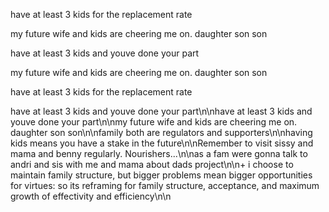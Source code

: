 have at least 3 kids for the replacement rate

my future wife and kids are cheering me on. daughter son son

have at least 3 kids and youve done your part

my future wife and kids are cheering me on. daughter son son

have at least 3 kids for the replacement rate

have at least 3 kids and youve done your part\n\nhave at least 3 kids and youve done your part\n\nmy future wife and kids are cheering me on. daughter son son\n\nfamily both are regulators and supporters\n\nhaving kids means you have a stake in the future\n\nRemember to visit sissy and mama and benny regularly. Nourishers...\n\nas a fam were gonna talk to andri and sis with me and mama about dads project\n\n+ i choose to maintain family structure, but bigger problems mean bigger opportunities for virtues: so its reframing for family structure, acceptance, and maximum growth of effectivity and efficiency\n\n
